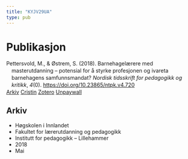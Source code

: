 ```yaml
---
title: "KYJV29UA"
type: pub
---
```

<h1>Publikasjon</h1>
<article id="csl-bib-container-KYJV29UA" class="csl-bib-container">
  <div class="csl-bib-body" style="line-height: 1.35; padding-left: 1em; text-indent:-1em;">
  <div class="csl-entry">Pettersvold, M., &amp; &#xD8;strem, S. (2018). Barnehagel&#xE6;rere med masterutdanning &#x2013; potensial for &#xE5; styrke profesjonen og ivareta barnehagens samfunnsmandat? <i>Nordisk tidsskrift for pedagogikk og kritikk</i>, <i>4</i>(0). <a href="https://doi.org/10.23865/ntpk.v4.720">https://doi.org/10.23865/ntpk.v4.720</a></div>
</div>
  <div class="csl-bib-buttons">
    <a href="#taxonomy-article-KYJV29UA" class="csl-bib-button">Arkiv</a>
    <a href alt="Cristin URL" class="csl-bib-button">Cristin</a>
    <a href alt="Zotero URL" class="csl-bib-button">Zotero</a>
    <a href="https://pedagogikkogkritikk.no/index.php/ntpk/article/download/720/2567" class="csl-bib-button">Unpaywall</a>
  </div>
  <div id="csl-bib-meta-container-KYJV29UA"></div>
</article>
<div id="csl-bib-meta-KYJV29UA" class="csl-bib-meta">
  <article id="taxonomy-article-KYJV29UA" class="taxonomy-article">
    <h1>Arkiv</h1>
    <ul>
      <li>Høgskolen i Innlandet</li>
      <li>Fakultet for lærerutdanning og pedagogikk</li>
      <li>Institutt for pedagogikk – Lillehammer</li>
      <li>2018</li>
      <li>Mai</li>
    </ul>
  </article>
</div>
